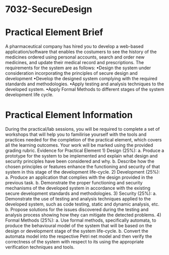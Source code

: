 # 7032-SecureDesign

# Practical Element Brief
A pharmaceutical company has hired you to develop a web-based application/software that enables
the costumers to see the history of the medicines ordered using personal accounts, search and order
new medicines, and update their medical record and prescriptions. The requirements for the system are
as follows:
    •Design the system under consideration incorporating the principles of secure design and development
    •Develop the designed system complying with the required standards and methodologies.
    •Apply testing and analysis techniques to the developed system.
    •Apply Formal Methods to different stages of the system development life cycle.

# Practical Element Information
During the practical/lab sessions, you will be required to complete a set of workshops that will help you
to familirise yourself with the tools and practices needed for the completion of the practical element,
which covers all the learning outcomes. Your work will be marked using the provided grading rubric.
Evidence for Practical Element
    1) Design (25%):
        a. Produce a prototype for the system to be implemented and explain what design and security principles have been considered and why.
        b. Describe how the chosen principles or features enhance the functioning and security of that system in this stage of the development life-cycle.
    2) Development (25%):
        a. Produce an application that complies with the design provided in the previous task.
        b. Demonstrate the proper functioning and security mechanisms of the developed system in accordance with the existing secure development standards and methodologies.
    3) Security (25%):
        a. Demonstrate the use of testing and analysis techniques applied to the developed system, such as code testing, static and dynamic analysis, etc.
        b. Propose solutions for the issues discovered during the testing and analysis process showing how they can mitigate the detected problems.
    4) Formal Methods (25%):
        a. Use formal methods, specifically automata, to produce the behavioural model of the system that will be based on the design or development stage of the system life-cycle.
        b. Convert the automata model into the respective Petri net model and then verify the correctness of the system with respect to its using the appropriate verification techniques and tools.       